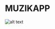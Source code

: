 # MUZIKAPP

![alt text](https://user-images.githubusercontent.com/17571391/30783346-cc38b79a-a141-11e7-880c-43eb9b492ae1.png)
